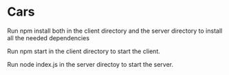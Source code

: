 # Cars

Run npm install both in the client directory and the server directory to install all the needed dependencies

Run npm start in the client directory to start the client.

Run node index.js in the server directoy to start the server.
